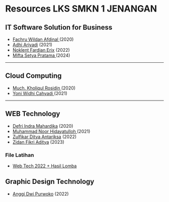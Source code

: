 # Resources LKS SMKN 1 JENANGAN

## IT Software Solution for Business

- <a href="https://github.com/fachruwildan"> Fachru Wildan Afdinal </a> (2020)
- <a href="https://github.com/adhiariyadi"> Adhi Ariyadi</a> (2021)
- [Noklent Fardian Erix](https://github.com/Noklent-Fardian) (2022)
- <a href="https://github.com/MiftaSetya"> Mifta Setya Pratama </a> (2024)

---

## Cloud Computing

- <a href="https://github.com/kholiqulrasydin"> Much. Kholiqul Rosidin </a> (2020)
- <a href="https://github.com/NichiNect"> Yoni Widhi Cahyadi </a> (2021)

---

## WEB Technology

- <a href="https://github.com/defrindr"> Defri Indra Mahardika</a> (2020)
- <a href="https://github.com/DarkLocuts"> Muhammad Noor Hidayatulloh </a> (2021)
- [Zulfikar Ditya Antariksa](https://github.com/zulfikar-ditya) (2022)
- [Zidan Fikri Aditya](https://github.com/ZidanFikriAditya) (2023)

### File Latihan
- [Web Tech 2022 + Hasil Lomba](https://drive.google.com/drive/folders/12A7e1wtSa_dOl7XDJbi3TIh14NCQ7_-6?usp=sharing)

## Graphic Design Technology

- [Anggi Dwi Purwoko](https://www.instagram.com/tuxedo_designer/) (2022)

